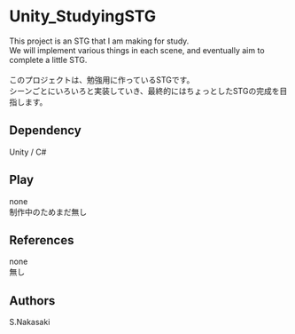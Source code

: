 # Unity_StudyingSTG
This project is an STG that I am making for study.
<br>We will implement various things in each scene, and eventually aim to complete a little STG.
<br>
<br>このプロジェクトは、勉強用に作っているSTGです。
<br>シーンごとにいろいろと実装していき、最終的にはちょっとしたSTGの完成を目指します。

## Dependency
Unity / C#

## Play
none
<br>制作中のためまだ無し

## References
none
<br>無し

## Authors
S.Nakasaki
